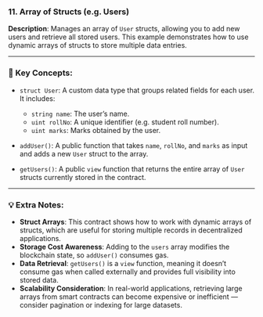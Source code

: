 ### 11. Array of Structs (e.g. Users)  
**Description**: Manages an array of `User` structs, allowing you to add new users and retrieve all stored users. This example demonstrates how to use dynamic arrays of structs to store multiple data entries.

---

### 🔑 Key Concepts:

- `struct User`: A custom data type that groups related fields for each user. It includes:
  - `string name`: The user’s name.
  - `uint rollNo`: A unique identifier (e.g. student roll number).
  - `uint marks`: Marks obtained by the user.

- `addUser()`: A public function that takes `name`, `rollNo`, and `marks` as input and adds a new `User` struct to the array.

- `getUsers()`: A public `view` function that returns the entire array of `User` structs currently stored in the contract.

---

### 💡 Extra Notes:

- **Struct Arrays**: This contract shows how to work with dynamic arrays of structs, which are useful for storing multiple records in decentralized applications.
- **Storage Cost Awareness**: Adding to the `users` array modifies the blockchain state, so `addUser()` consumes gas.
- **Data Retrieval**: `getUsers()` is a `view` function, meaning it doesn’t consume gas when called externally and provides full visibility into stored data.
- **Scalability Consideration**: In real-world applications, retrieving large arrays from smart contracts can become expensive or inefficient — consider pagination or indexing for large datasets.
